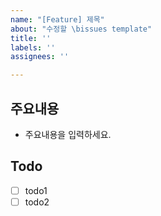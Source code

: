 ```yaml
---
name: "[Feature] 제목"
about: "수정할 \bissues template"
title: ''
labels: ''
assignees: ''

---
```


## 주요내용
- 주요내용을 입력하세요.

## Todo
- [ ] todo1
- [ ] todo2
